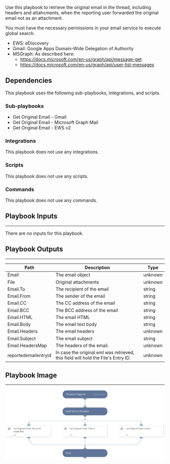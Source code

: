 Use this playbook to retrieve the original email in the thread, including headers and attahcments, when the reporting user forwarded the original email not as an attachment.

You must have the necessary permissions in your email service to execute global search.

- EWS: eDiscovery
- Gmail: Google Apps Domain-Wide Delegation of Authority
- MSGraph: As described here:
    * https://docs.microsoft.com/en-us/graph/api/message-get
    * https://docs.microsoft.com/en-us/graph/api/user-list-messages

## Dependencies
This playbook uses the following sub-playbooks, integrations, and scripts.

### Sub-playbooks
* Get Original Email - Gmail
* Get Original Email - Microsoft Graph Mail
* Get Original Email - EWS v2

### Integrations
This playbook does not use any integrations.

### Scripts
This playbook does not use any scripts.

### Commands
This playbook does not use any commands.

## Playbook Inputs
---
There are no inputs for this playbook.

## Playbook Outputs
---

| **Path** | **Description** | **Type** |
| --- | --- | --- |
| Email | The email object | unknown |
| File | Original attachments | unknown |
| Email.To | The recipient of the email | string |
| Email.From | The sender of the email | string |
| Email.CC | The CC address of the email | string |
| Email.BCC | The BCC address of the email | string |
| Email.HTML | The email HTML | string |
| Email.Body | The email text body | string |
| Email.Headers | The email headers | unknown |
| Email.Subject | The email subject | string |
| Email.HeadersMap | The headers of the email. | unknown |
| reportedemailentryid | In case the original eml was retrieved, this field will hold the File's Entry ID. | unknown |

## Playbook Image
---
![Get Original Email - Generic v2](../doc_files/Get_Original_Email_-_Generic_v2.png)